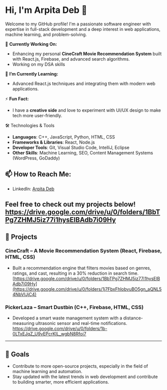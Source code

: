 # Hi, I'm Arpita Deb 👋

Welcome to my GitHub profile! I'm a passionate software engineer with expertise in full-stack development and a deep interest in web applications, machine learning, and problem-solving.

🔭 **Currently Working On:**
- Enhancing my personal **CineCraft Movie Recommendation System** built with React.js, Firebase, and advanced search algorithms.
- Working on my DSA skills 
  
🌱 **I’m Currently Learning:**
- Advanced React.js techniques and integrating them with modern web applications.

⚡ **Fun Fact:**
- I have a **creative side** and love to experiment with UI/UX design to make tech more user-friendly.

🛠️ Technologies & Tools

- **Languages**: C++, JavaScript, Python, HTML, CSS
- **Frameworks & Libraries**: React, Node.js
- **Developer Tools**: Git, Visual Studio Code, IntelliJ, Eclipse
- **Other Skills**: Machine Learning, SEO, Content Management Systems (WordPress, GoDaddy)

## 📫 How to Reach Me:
- LinkedIn: [Arpita Deb](https://www.linkedin.com/in/arpitadeb595/)

Feel free to check out my projects below!
https://drive.google.com/drive/u/0/folders/1BbTPg7ZHMJ5iz77i1hysElBAdb7i09Hy
---

## 📝 Projects

### **CineCraft – A Movie Recommendation System** (React, Firebase, HTML, CSS)
- Built a recommendation engine that filters movies based on genres, ratings, and cast, resulting in a 30% reduction in search time.
[https://drive.google.com/drive/u/0/folders/1BbTPg7ZHMJ5iz77i1hysElBAdb7i09Hy](https://drive.google.com/drive/u/0/folders/1j7FbxFhlobvuBO5gn_aQNL54NbVIJjC4)

### **PickerLaza – Smart Dustbin** (C++, Firebase, HTML, CSS)
- Developed a smart waste management system with a distance-measuring ultrasonic sensor and real-time notifications.
https://drive.google.com/drive/u/0/folders/1b-0LTxEJqZ_U9vEPcrKlL_wgbN8Rfoi7

---

## 🎯 Goals
- Contribute to more open-source projects, especially in the field of machine learning and automation.
- Stay updated with the latest trends in web development and contribute to building smarter, more efficient applications.
